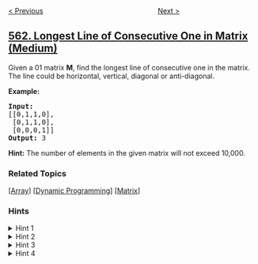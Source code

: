 <!--|This file generated by command(leetcode description); DO NOT EDIT.    |-->
<!--+----------------------------------------------------------------------+-->
<!--|@author    openset <openset.wang@gmail.com>                           |-->
<!--|@link      https://github.com/openset                                 |-->
<!--|@home      https://github.com/openset/leetcode                        |-->
<!--+----------------------------------------------------------------------+-->

[< Previous](../array-partition-i "Array Partition I")
　　　　　　　　　　　　　　　　
[Next >](../binary-tree-tilt "Binary Tree Tilt")

## [562. Longest Line of Consecutive One in Matrix (Medium)](https://leetcode.com/problems/longest-line-of-consecutive-one-in-matrix "矩阵中最长的连续1线段")

Given a 01 matrix <b>M</b>, find the longest line of consecutive one in the matrix. The line could be horizontal, vertical, diagonal or anti-diagonal.

<p><b>Example:</b><br />
<pre>
<b>Input:</b>
[[0,1,1,0],
 [0,1,1,0],
 [0,0,0,1]]
<b>Output:</b> 3
</pre>
</p>

<p>
<b>Hint:</b>
The number of elements in the given matrix will not exceed 10,000.
</p>

### Related Topics
  [[Array](../../tag/array/README.md)]
  [[Dynamic Programming](../../tag/dynamic-programming/README.md)]
  [[Matrix](../../tag/matrix/README.md)]

### Hints
<details>
<summary>Hint 1</summary>
One solution is to count ones in each direction separately and find the longest line. Don't you think  it will take too much lines of code?
</details>

<details>
<summary>Hint 2</summary>
Is it possible to use some extra space to make the solution simple?
</details>

<details>
<summary>Hint 3</summary>
Can we use dynamic programming to make use of intermediate results?
</details>

<details>
<summary>Hint 4</summary>
Think of a 3D array which can be used to store the longest line obtained so far for each direction.
</details>
